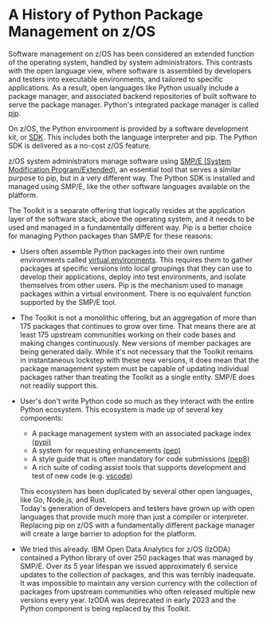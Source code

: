 # A History of Python Package Management on z/OS
Software management on z/OS has been considered an extended function of the operating system, handled by 
system administrators.  This contrasts with the open language view, where software is 
assembled by developers and testers into executable environments, and tailored to specific applications.
As a result, open languages like Python usually include a package manager, and associated backend
repositories of built software to serve the package manager.  Python's integrated package manager
is called [pip](https://pip.pypa.io/en/stable/).

On z/OS, the Python environment is provided by a software development kit, or 
[SDK](https://www.ibm.com/products/open-enterprise-python-zos).  This includes both the language
interpreter and pip.  The Python SDK is delivered as a no-cost z/OS feature.

z/OS system administrators manage software using 
[SMP/E (System Modification Program/Extended)](https://www.ibm.com/docs/en/zos/3.1.0?topic=zos-smpe), 
an essential tool that serves a similar purpose to pip, but in a very different way.  The Python 
SDK is installed and managed using SMP/E, like the other software languages available on the platform.

The Toolkit is a separate offering that logically resides at the application layer of the software 
stack, above the operating system, and it needs to be used and managed in a fundamentally different 
way.  Pip is a better choice for managing Python packages than SMP/E for these reasons:
- Users often assemble Python packages into their own runtime environments called 
[virtual environments](https://docs.python.org/3/library/venv.html).  This requires them to gather 
packages at specific versions into local groupings that they can use to develop their applications, 
deploy into test environments, and isolate themselves from other users.  Pip is the mechanism used to 
manage packages within a virtual environment.  There is no equivalent function supported by the SMP/E 
tool.
- The Toolkit is not a monolithic offering, but an aggregation of more than 175 packages that continues 
to grow over time.  That means there are at least 175 upstream communities working on their code bases 
and making changes continuously.  New versions of member packages are being generated daily.  While 
it's not necessary that the Toolkit remains in instantaneous lockstep with these new versions, it does 
mean that the package management system must be capable of updating individual packages rather than treating the Toolkit as a single entity.  SMP/E does not readily support this.
- User's don't write Python code so much as they interact with the entire Python ecosystem.  This 
ecosystem is made up of several key components:
   - A package management system with an associated package index [(pypi)](https://pypi.org/)
   - A system for requesting enhancements [(pep)](https://peps.python.org/)
   - A style guide that is often mandatory for code submissions [(pep8)](https://peps.python.org/pep-0008/)
   - A rich suite of coding assist tools that supports development and test of new code (e.g. [vscode](https://code.visualstudio.com/docs/languages/python))

   This ecosystem has been duplicated by several other open languages, like Go, Node.js, and Rust.  
   Today's generation of developers and testers have grown up with open languages that provide much 
   more than just a compiler or interpreter.  Replacing pip on z/OS with a fundamentally different 
   package manager will create a large barrier to adoption for the platform.
- We tried this already.  IBM Open Data Analytics for z/OS (IzODA) contained a Python library of over 
250 packages that was managed by SMP/E.  Over its 5 year lifespan we issued approximately 6 service 
updates to the collection of packages, and this was terribly inadequate.  It was impossible to maintain 
any version currency with the collection of packages from upstream communities who often released 
multiple new versions every year.  IzODA was deprecated in early 2023 and the Python component is being 
replaced by this Toolkit.